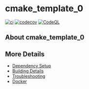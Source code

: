 # cmake_template_0

[![ci](https://github.com/TheAlexFuller/cmake_template_0/actions/workflows/ci.yml/badge.svg)](https://github.com/TheAlexFuller/cmake_template_0/actions/workflows/ci.yml)
[![codecov](https://codecov.io/gh/TheAlexFuller/cmake_template_0/branch/main/graph/badge.svg)](https://codecov.io/gh/TheAlexFuller/cmake_template_0)
[![CodeQL](https://github.com/TheAlexFuller/cmake_template_0/actions/workflows/codeql-analysis.yml/badge.svg)](https://github.com/TheAlexFuller/cmake_template_0/actions/workflows/codeql-analysis.yml)

## About cmake_template_0



## More Details

 * [Dependency Setup](README_dependencies.md)
 * [Building Details](README_building.md)
 * [Troubleshooting](README_troubleshooting.md)
 * [Docker](README_docker.md)
